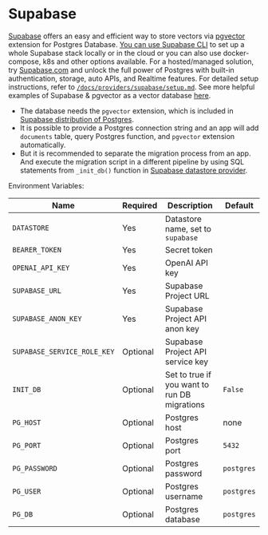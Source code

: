 # Supabase

[Supabase](https://supabase.com/blog/openai-embeddings-postgres-vector) offers an easy and efficient way to store vectors via [pgvector](https://github.com/pgvector/pgvector) extension for Postgres Database. [You can use Supabase CLI](https://github.com/supabase/cli) to set up a whole Supabase stack locally or in the cloud or you can also use docker-compose, k8s and other options available. For a hosted/managed solution, try [Supabase.com](https://supabase.com/) and unlock the full power of Postgres with built-in authentication, storage, auto APIs, and Realtime features. For detailed setup instructions, refer to [`/docs/providers/supabase/setup.md`](/docs/providers/supabase/setup.md). See more helpful examples of Supabase & pgvector as a vector database [here](https://github.com/supabase-community/nextjs-openai-doc-search).

- The database needs the `pgvector` extension, which is included in [Supabase distribution of Postgres](https://github.com/supabase/postgres).
- It is possible to provide a Postgres connection string and an app will add `documents` table, query Postgres function, and `pgvector` extension automatically.
- But it is recommended to separate the migration process from an app. And execute the migration script in a different pipeline by using SQL statements from `_init_db()` function in [Supabase datastore provider](/datastore/providers/supabase_datastore.py).

Environment Variables:

| Name                        | Required | Description                                  | Default    |
| --------------------------- | -------- | -------------------------------------------- | ---------- |
| `DATASTORE`                 | Yes      | Datastore name, set to `supabase`            |            |
| `BEARER_TOKEN`              | Yes      | Secret token                                 |            |
| `OPENAI_API_KEY`            | Yes      | OpenAI API key                               |            |
| `SUPABASE_URL`              | Yes      | Supabase Project URL                         |            |
| `SUPABASE_ANON_KEY`         | Yes      | Supabase Project API anon key                |            |
| `SUPABASE_SERVICE_ROLE_KEY` | Optional | Supabase Project API service key             |            |
| `INIT_DB`                   | Optional | Set to true if you want to run DB migrations | `False`    |
| `PG_HOST`                   | Optional | Postgres host                                | none       |
| `PG_PORT`                   | Optional | Postgres port                                | `5432`     |
| `PG_PASSWORD`               | Optional | Postgres password                            | `postgres` |
| `PG_USER`                   | Optional | Postgres username                            | `postgres` |
| `PG_DB`                     | Optional | Postgres database                            | `postgres` |
